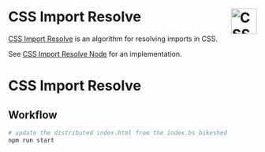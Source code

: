 # CSS Import Resolve [<img src="https://jonathantneal.github.io/css-import-resolve/css-logo.svg" alt="CSS Logo" width="52" height="52" align="right">][CSS Import Resolve]

[CSS Import Resolve] is an algorithm for resolving imports in CSS.

See [CSS Import Resolve Node] for an implementation.

[CSS Import Resolve]: https://jonathantneal.github.io/css-import-resolve/
[CSS Import Resolve Node]: https://github.com/jonathantneal/css-import-resolve/
# CSS Import Resolve

## Workflow

```sh
# update the distributed index.html from the index.bs bikeshed
npm run start
```
